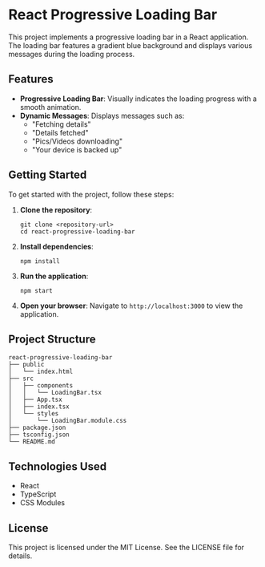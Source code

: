 # React Progressive Loading Bar

This project implements a progressive loading bar in a React application. The loading bar features a gradient blue background and displays various messages during the loading process.

## Features

- **Progressive Loading Bar**: Visually indicates the loading progress with a smooth animation.
- **Dynamic Messages**: Displays messages such as:
  - "Fetching details"
  - "Details fetched"
  - "Pics/Videos downloading"
  - "Your device is backed up"

## Getting Started

To get started with the project, follow these steps:

1. **Clone the repository**:
   ```
   git clone <repository-url>
   cd react-progressive-loading-bar
   ```

2. **Install dependencies**:
   ```
   npm install
   ```

3. **Run the application**:
   ```
   npm start
   ```

4. **Open your browser**:
   Navigate to `http://localhost:3000` to view the application.

## Project Structure

```
react-progressive-loading-bar
├── public
│   └── index.html
├── src
│   ├── components
│   │   └── LoadingBar.tsx
│   ├── App.tsx
│   ├── index.tsx
│   └── styles
│       └── LoadingBar.module.css
├── package.json
├── tsconfig.json
└── README.md
```

## Technologies Used

- React
- TypeScript
- CSS Modules

## License

This project is licensed under the MIT License. See the LICENSE file for details.